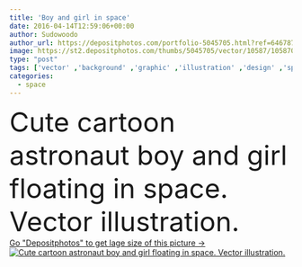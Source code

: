 ```yaml
---
title: 'Boy and girl in space'
date: 2016-04-14T12:59:06+00:00
author: Sudowoodo
author_url: https://depositphotos.com/portfolio-5045705.html?ref=64678756
image: https://st2.depositphotos.com/thumbs/5045705/vector/10587/105870470/api_thumb_450.jpg?forcejpeg=true
type: "post"
tags: ['vector' ,'background' ,'graphic' ,'illustration' ,'design' ,'space' ,'decorative' ,'happy' ,'love' ,'girl' ,'people' ,'card' ,'boy' ,'cartoon' ,'children' ,'kids' ,'pink' ,'star' ,'concept' ,'two' ,'helmet' ,'friends' ,'fantastic' ,'science' ,'fly' ,'journey' ,'adventure' ,'astronomy' ,'galaxy' ,'universe' ,'poster' ,'cosmos' ,'cosmic' ,'floating' ,'doodle' ,'outer' ,'astronaut' ,'starry' ,'cosmonaut' ,'spacesuit' ,'spaceman' ,'interstellar' ]
categories: 
  - space
---
```

<div aling="center">
            <font size="60"> Cute cartoon astronaut boy and girl floating in space. Vector illustration.</font>   
</div>
<div>
    <a href='https://st2.depositphotos.com/thumbs/5045705/vector/10587/105870470/api_thumb_450.jpg?forcejpeg=true?ref=64678756' target=_blank > Go "Depositphotos" to get lage size of this picture ->
        <img href='https://st2.depositphotos.com/thumbs/5045705/vector/10587/105870470/api_thumb_450.jpg?forcejpeg=true?ref=64678756' src='https://st2.depositphotos.com/5045705/10587/v/950/depositphotos_105870470-stock-illustration-boy-and-girl-in-space.jpg?forcejpeg=true' alt='Cute cartoon astronaut boy and girl floating in space. Vector illustration.' >
    </a>
</div>
